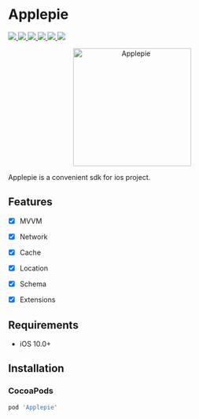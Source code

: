 # Applepie

<p align="left">
    <a href="">
        <img src="http://img.shields.io/badge/OS%20X-10.15%2B-blue.svg" />
    </a>
    <a href="">
        <img src="http://img.shields.io/badge/Swift-5-blue.svg" />
    </a>
    <a href="">
        <img src="https://img.shields.io/badge/ios-10.0+-blue.svg" />
    </a>
    <a href="">
        <img src="https://img.shields.io/cocoapods/v/Applepie.svg" />
    </a>
    <a href="https://travis-ci.org/cdtschange/ios-applepie">
        <img src="https://travis-ci.org/cdtschange/ios-applepie.svg?branch=master" />
    </a>
    <a href="https://codecov.io/gh/cdtschange/ios-applepie">
        <img src="https://codecov.io/gh/cdtschange/ios-applepie/branch/master/graph/badge.svg" />
    </a>
</p>
<p align="center">
    <img src="/images/logo.png" alt="Applepie" title="Applepie" width="240"/>
</p>

Applepie is a convenient sdk for ios project.

## Features

- [x] MVVM
- [x] Network
- [x] Cache
- [x] Location
- [x] Schema
- [x] Extensions


## Requirements

- iOS 10.0+

## Installation

### CocoaPods
```ruby
pod 'Applepie'
```
